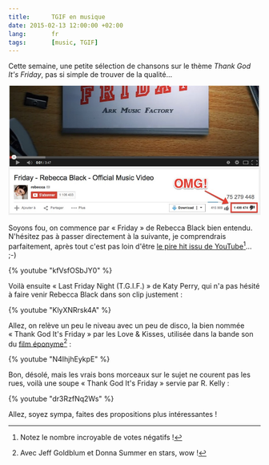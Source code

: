 ```yaml
---
title:      TGIF en musique
date: 2015-02-13 12:00:00 +02:00
lang:       fr
tags:       [music, TGIF]
---
```


Cette semaine, une petite sélection de chansons sur le thème *Thank God It's Friday*, pas si simple de trouver de la qualité…

![](rebecca-black-friday-haters.jpg "Des avis catastrophique sur Youtube pour Rebecca Black")

Soyons fou, on commence par « Friday » de Rebecca Black bien entendu. N'hésitez pas à passer directement à la suivante, je comprendrais parfaitement, après tout c'est pas loin d'être [le pire hit issu de YouTube](https://www.youtube.com/watch?v=smTm7ESzc4k)[^1]… ;-)

{% youtube "kfVsfOSbJY0" %}

Voilà ensuite « Last Friday Night (T.G.I.F.) » de Katy Perry, qui n'a pas hésité à faire venir Rebecca Black dans son clip justement :

{% youtube "KlyXNRrsk4A" %}

Allez, on relève un peu le niveau avec un peu de disco, la bien nommée « Thank God It's Friday » par les Love & Kisses, utilisée dans la bande son du [film éponyme](http://fr.wikipedia.org/wiki/Dieu_merci,_c%27est_vendredi)[^2] :

{% youtube "N4IhjhEykpE" %}

Bon, désolé, mais les vrais bons morceaux sur le sujet ne courent pas les rues, voilà une soupe « Thank God It's Friday » servie par R. Kelly :

{% youtube "dr3RzfNq2Ws" %}

Allez, soyez sympa, faites des propositions plus intéressantes !

[^1]: Notez le nombre incroyable de votes négatifs !

[^2]: Avec Jeff Goldblum et Donna Summer en stars, wow !




